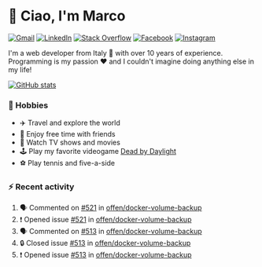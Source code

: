 # 👋 Ciao, I'm Marco

[![Gmail](https://img.shields.io/badge/Gmail-%23BB001B?style=flat-square&logo=gmail&logoColor=white)](mailto:gremo1982@gmail.com)
[![LinkedIn](https://img.shields.io/badge/LinkedIn-%230e76a8?style=flat-square&logo=linkedin)](https://www.linkedin.com/in/marco-polichetti)
[![Stack Overflow](https://img.shields.io/stackexchange/stackoverflow/r/220180?style=flat&logo=stackoverflow&label=Stack%20Overflow&color=%23F47F24)](https://stackoverflow.com/users/220180)
[![Facebook](https://img.shields.io/badge/-Facebook-%234267B2?style=flat-square&logo=facebook&logoColor=white)](https://www.facebook.com/marco.poliketti)
[![Instagram](https://img.shields.io/badge/-Instagram-%23C13584?style=flat-square&logo=instagram&logoColor=white)](https://www.instagram.com/marco.gremo)

I'm a web developer from Italy 🍕 with over 10 years of experience. Programming is my passion ❤️ and I couldn't imagine doing anything else in my life!

[![GitHub stats](https://github-readme-stats.vercel.app/api?username=gremo&show_icons=true&rank_icon=github&theme=transparent)](https://github.com/anuraghazra/github-readme-stats)

### 📅 Hobbies

- ✈️ Travel and explore the world
- 🍻 Enjoy free time with friends
- 🎥 Watch TV shows and movies
- 🕹️ Play my favorite videogame [Dead by Daylight](https://deadbydaylight.com)
- ⚽ Play tennis and five-a-side

### ⚡ Recent activity

<!--START_SECTION:activity-->
1. 🗣 Commented on [#521](https://github.com/offen/docker-volume-backup/issues/521#issuecomment-2583176962) in [offen/docker-volume-backup](https://github.com/offen/docker-volume-backup)
2. ❗ Opened issue [#521](https://github.com/offen/docker-volume-backup/issues/521) in [offen/docker-volume-backup](https://github.com/offen/docker-volume-backup)
3. 🗣 Commented on [#513](https://github.com/offen/docker-volume-backup/issues/513#issuecomment-2565537072) in [offen/docker-volume-backup](https://github.com/offen/docker-volume-backup)
4. 🔒 Closed issue [#513](https://github.com/offen/docker-volume-backup/issues/513) in [offen/docker-volume-backup](https://github.com/offen/docker-volume-backup)
5. ❗ Opened issue [#513](https://github.com/offen/docker-volume-backup/issues/513) in [offen/docker-volume-backup](https://github.com/offen/docker-volume-backup)
<!--END_SECTION:activity-->
